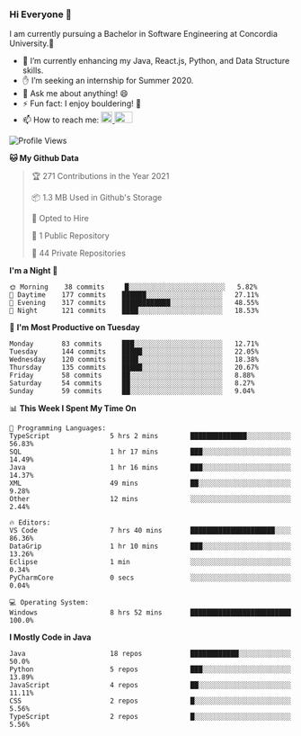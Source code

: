 ### Hi Everyone 👋
I am currently pursuing a Bachelor in Software Engineering at Concordia University.🏫

- 🌱 I’m currently enhancing my Java, React.js, Python, and Data Structure skills.
- ✋ I’m seeking an internship for Summer 2020.
- 💬 Ask me about anything! 😄
- ⚡ Fun fact: I enjoy bouldering! 🧗‍
- 📫 How to reach me: <a href="https://www.linkedin.com/in/siu-tong-ye/" target="_blank"> <img width="20px" width="32" src="https://cdn.jsdelivr.net/npm/simple-icons@v3/icons/linkedin.svg" /> </a> <a href="mailto:SiuTongYe@gmail.com" target="_blank"> <img height="20" width="32" src="https://cdn.jsdelivr.net/npm/simple-icons@v3/icons/gmail.svg" /> </a>

<!--START_SECTION:waka-->
![Profile Views](http://img.shields.io/badge/Profile%20Views-14-blue)

**🐱 My Github Data** 

> 🏆 271 Contributions in the Year 2021
 > 
> 📦 1.3 MB Used in Github's Storage 
 > 
> 💼 Opted to Hire
 > 
> 📜 1 Public Repository 
 > 
> 🔑 44 Private Repositories  
 > 
**I'm a Night 🦉** 

```text
🌞 Morning    38 commits     █░░░░░░░░░░░░░░░░░░░░░░░░   5.82% 
🌆 Daytime    177 commits    ██████░░░░░░░░░░░░░░░░░░░   27.11% 
🌃 Evening    317 commits    ████████████░░░░░░░░░░░░░   48.55% 
🌙 Night      121 commits    ████░░░░░░░░░░░░░░░░░░░░░   18.53%

```
📅 **I'm Most Productive on Tuesday** 

```text
Monday       83 commits     ███░░░░░░░░░░░░░░░░░░░░░░   12.71% 
Tuesday      144 commits    █████░░░░░░░░░░░░░░░░░░░░   22.05% 
Wednesday    120 commits    ████░░░░░░░░░░░░░░░░░░░░░   18.38% 
Thursday     135 commits    █████░░░░░░░░░░░░░░░░░░░░   20.67% 
Friday       58 commits     ██░░░░░░░░░░░░░░░░░░░░░░░   8.88% 
Saturday     54 commits     ██░░░░░░░░░░░░░░░░░░░░░░░   8.27% 
Sunday       59 commits     ██░░░░░░░░░░░░░░░░░░░░░░░   9.04%

```


📊 **This Week I Spent My Time On** 

```text
💬 Programming Languages: 
TypeScript               5 hrs 2 mins        ██████████████░░░░░░░░░░░   56.83% 
SQL                      1 hr 17 mins        ███░░░░░░░░░░░░░░░░░░░░░░   14.49% 
Java                     1 hr 16 mins        ███░░░░░░░░░░░░░░░░░░░░░░   14.37% 
XML                      49 mins             ██░░░░░░░░░░░░░░░░░░░░░░░   9.28% 
Other                    12 mins             ░░░░░░░░░░░░░░░░░░░░░░░░░   2.44%

🔥 Editors: 
VS Code                  7 hrs 40 mins       █████████████████████░░░░   86.36% 
DataGrip                 1 hr 10 mins        ███░░░░░░░░░░░░░░░░░░░░░░   13.26% 
Eclipse                  1 min               ░░░░░░░░░░░░░░░░░░░░░░░░░   0.34% 
PyCharmCore              0 secs              ░░░░░░░░░░░░░░░░░░░░░░░░░   0.04%

💻 Operating System: 
Windows                  8 hrs 52 mins       █████████████████████████   100.0%

```

**I Mostly Code in Java** 

```text
Java                     18 repos            ████████████░░░░░░░░░░░░░   50.0% 
Python                   5 repos             ███░░░░░░░░░░░░░░░░░░░░░░   13.89% 
JavaScript               4 repos             ██░░░░░░░░░░░░░░░░░░░░░░░   11.11% 
CSS                      2 repos             █░░░░░░░░░░░░░░░░░░░░░░░░   5.56% 
TypeScript               2 repos             █░░░░░░░░░░░░░░░░░░░░░░░░   5.56%

```



<!--END_SECTION:waka-->
